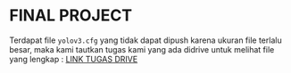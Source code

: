 # FINAL PROJECT

Terdapat file `yolov3.cfg` yang tidak dapat dipush karena ukuran file terlalu besar, maka kami tautkan tugas kami yang ada didrive untuk melihat file yang lengkap : 
[LINK TUGAS DRIVE](https://drive.google.com/drive/folders/1AkjQylW944Ov0SDSdz6HMuQ5i4-_0DQ8)
